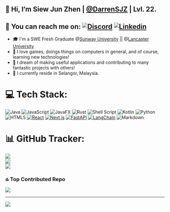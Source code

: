 ## 👋 Hi, I’m Siew Jun Zhen | [@DarrenSJZ](https://github.com/DarrenSJZ) | Lvl. 22.
## 📶 You can reach me on: [![Discord](https://img.shields.io/badge/Discord-7289DA?style=flat&logo=discord&logoColor=white)](https://discord.com/users/laughdiemeh) [![Linkedin](https://img.shields.io/badge/-LinkedIn-blue?style=flat&logo=Linkedin&logoColor=white)](https://www.linkedin.com/in/siew-jun-zhen-a6b550298/)
- 🎓 I'm a SWE Fresh Graduate @[Sunway University](https://sunwayuniversity.edu.my) || @[Lancaster University](https://www.lancaster.ac.uk/)
- 🫶 I love games, doings things on computers in general, and of course, learning new technologies!
- 💭 I dream of making useful applications and contributing to many fantastic projects with others!
- 🏡 I currently reside in Selangor, Malaysia.

# 💻 Tech Stack:
![Java](https://img.shields.io/badge/java-%23ED8B00.svg?style=for-the-badge&logo=openjdk&logoColor=white)
![JavaScript](https://img.shields.io/badge/javascript-%23323330.svg?style=for-the-badge&logo=javascript&logoColor=%23F7DF1E)
![JavaFX](https://img.shields.io/badge/javafx-%23FF0000.svg?style=for-the-badge&logo=javafx&logoColor=white)
![Rust](https://img.shields.io/badge/rust-%23000000.svg?style=for-the-badge&logo=rust&logoColor=white)
![Shell Script](https://img.shields.io/badge/shell_script-%23121011.svg?style=for-the-badge&logo=gnu-bash&logoColor=white)
![Kotlin](https://img.shields.io/badge/kotlin-%237F52FF.svg?style=for-the-badge&logo=kotlin&logoColor=white)
![Python](https://img.shields.io/badge/python-3670A0?style=for-the-badge&logo=python&logoColor=ffdd54)
![HTML5](https://img.shields.io/badge/html5-%23E34F26.svg?style=for-the-badge&logo=html5&logoColor=white)
[![React](https://img.shields.io/badge/react-%2361DAFB.svg?style=for-the-badge&logo=react&logoColor=black)](https://react.dev/)
[![Next.js](https://img.shields.io/badge/next.js-%23000000.svg?style=for-the-badge&logo=nextdotjs&logoColor=white)](https://nextjs.org/)
[![FastAPI](https://img.shields.io/badge/fastapi-%23009688.svg?style=for-the-badge&logo=fastapi&logoColor=white)](https://fastapi.tiangolo.com/)
[![LangChain](https://img.shields.io/badge/langchain-%230A3C63.svg?style=for-the-badge&logo=chainlink&logoColor=white)](https://www.langchain.com/)
![Markdown](https://img.shields.io/badge/markdown-%23000000.svg?style=for-the-badge&logo=markdown&logoColor=white)
# 📊 GitHub Tracker:
![](https://github-readme-stats.vercel.app/api?username=DarrenSJZ&theme=highcontrast&hide_border=false&include_all_commits=false&count_private=false)<br/>
![](https://github-readme-streak-stats.herokuapp.com/?user=DarrenSJZ&theme=highcontrast&hide_border=false)<br/>
![](https://github-readme-stats.vercel.app/api/top-langs/?username=DarrenSJZ&theme=highcontrast&hide_border=false&include_all_commits=false&count_private=false&layout=compact)

### 🔝 Top Contributed Repo
![](https://github-contributor-stats.vercel.app/api?username=DarrenSJZ&limit=5&theme=dark&combine_all_yearly_contributions=true)

---
[![](https://visitcount.itsvg.in/api?id=DarrenSJZ&icon=2&color=10)](https://visitcount.itsvg.in)

